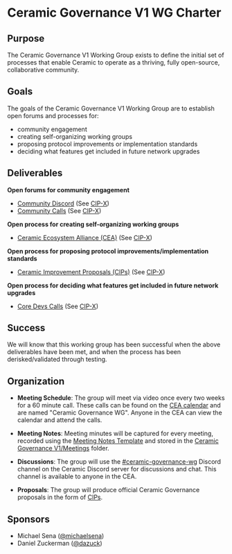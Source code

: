 # Ceramic Governance V1 WG Charter


## Purpose

The Ceramic Governance V1 Working Group exists to define the initial set of processes that enable Ceramic to operate as a thriving, fully open-source, collaborative community.


## Goals

The goals of the Ceramic Governance V1 Working Group are to establish open forums and processes for:

- community engagement
- creating self-organizing working groups
- proposing protocol improvements or implementation standards
- deciding what features get included in future network upgrades


## Deliverables

**Open forums for community engagement**

- [Community Discord](https://discord.gg/6VRZpGP) (See [CIP-X]())
- [Community Calls](https://calendar.google.com/calendar/b/3?cid=Y2VyYW1pYy5uZXR3b3JrX3JsNzFrcXZtNzE4ZGY4aWk2cDZzanNmbDdjQGdyb3VwLmNhbGVuZGFyLmdvb2dsZS5jb20) (See [CIP-X]())

**Open process for creating self-organizing working groups**

- [Ceramic Ecosystem Alliance (CEA)](http://github.com/ceramicnetwork/CEA) (See [CIP-X]())

**Open process for proposing protocol improvements/implementation standards**

- [Ceramic Improvement Proposals (CIPs)](http://github.com/ceramicnetwork/CIP) (See [CIP-X]())

**Open process for deciding what features get included in future network upgrades**

- [Core Devs Calls](https://calendar.google.com/calendar/b/3?cid=Y2VyYW1pYy5uZXR3b3JrX3JsNzFrcXZtNzE4ZGY4aWk2cDZzanNmbDdjQGdyb3VwLmNhbGVuZGFyLmdvb2dsZS5jb20) (See [CIP-X]())


## Success

We will know that this working group has been successful when the above deliverables have been met, and when the process has been derisked/validated through testing.


## Organization

- **Meeting Schedule**: The group will meet via video once every two weeks for a 60 minute call. These calls can be found on the [CEA calendar]() and are named "Ceramic Governance WG". Anyone in the CEA can view the calendar and attend the calls.

- **Meeting Notes**: Meeting minutes will be captured for every meeting, recorded using the [Meeting Notes Template](templates/meeting-notes-template.md) and stored in the [Ceramic Governance V1/Meetings](working-groups/ceramic-governance/meetings) folder.

- **Discussions**: The group will use the [#ceramic-governance-wg](https://discord.gg/s5TfHct) Discord channel on the Ceramic Discord server for discussions and chat. This channel is available to anyone in the CEA.

- **Proposals**: The group will produce official Ceramic Governance proposals in the form of [CIPs](http://github.com/ceramicnetwork/cip).


## Sponsors

- Michael Sena ([@michaelsena](http://github.com/michaelsena))
- Daniel Zuckerman ([@dazuck](http://github.com/dazuck))
